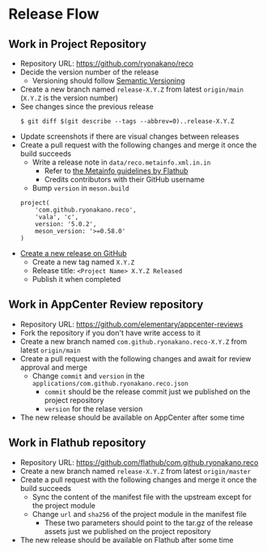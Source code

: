 # Release Flow
## Work in Project Repository
- Repository URL: https://github.com/ryonakano/reco
- Decide the version number of the release
    - Versioning should follow [Semantic Versioning](https://semver.org/)
- Create a new branch named `release-X.Y.Z` from latest `origin/main` (`X.Y.Z` is the version number)
- See changes since the previous release  
    ```
    $ git diff $(git describe --tags --abbrev=0)..release-X.Y.Z
    ```
- Update screenshots if there are visual changes between releases
- Create a pull request with the following changes and merge it once the build succeeds
    - Write a release note in `data/reco.metainfo.xml.in.in`
        - Refer to [the Metainfo guidelines by Flathub](https://docs.flathub.org/docs/for-app-authors/metainfo-guidelines/#release)
        - Credits contributors with their GitHub username
    - Bump `version` in `meson.build`  
    ```meson
    project(
        'com.github.ryonakano.reco',
        'vala', 'c',
        version: '5.0.2',
        meson_version: '>=0.58.0'
    )
    ```
- [Create a new release on GitHub](https://github.com/ryonakano/reco/releases/new)
    - Create a new tag named `X.Y.Z`
    - Release title: `<Project Name> X.Y.Z Released`
    - Publish it when completed

## Work in AppCenter Review repository
- Repository URL: https://github.com/elementary/appcenter-reviews
- Fork the repository if you don't have write access to it
- Create a new branch named `com.github.ryonakano.reco-X.Y.Z` from latest `origin/main`
- Create a pull request with the following changes and await for review approval and merge
    - Change `commit` and `version` in the `applications/com.github.ryonakano.reco.json`
        - `commit` should be the release commit just we published on the project repository
        - `version` for the relase version
- The new release should be available on AppCenter after some time

## Work in Flathub repository
- Repository URL: https://github.com/flathub/com.github.ryonakano.reco
- Create a new branch named `release-X.Y.Z` from latest `origin/master`
- Create a pull request with the following changes and merge it once the build succeeds
    - Sync the content of the manifest file with the upstream except for the project module
    - Change `url` and `sha256` of the project module in the manifest file
        - These two parameters should point to the tar.gz of the release assets just we published on the project repository
- The new release should be available on Flathub after some time
